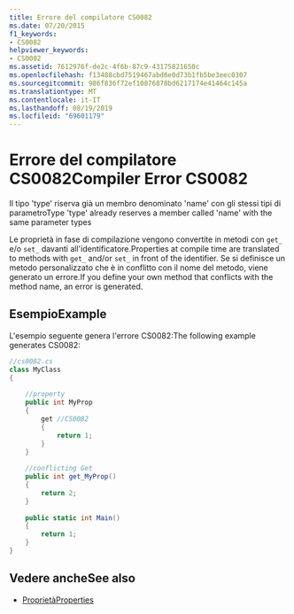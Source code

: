 ```yaml
---
title: Errore del compilatore CS0082
ms.date: 07/20/2015
f1_keywords:
- CS0082
helpviewer_keywords:
- CS0082
ms.assetid: 7612976f-de2c-4f6b-87c9-43175821650c
ms.openlocfilehash: f13488cbd7519467abd6e0d73b1fb5be3eec0307
ms.sourcegitcommit: 986f836f72ef10876878bd6217174e41464c145a
ms.translationtype: MT
ms.contentlocale: it-IT
ms.lasthandoff: 08/19/2019
ms.locfileid: "69601179"
---
```

# <a name="compiler-error-cs0082"></a><span data-ttu-id="d5b5d-102">Errore del compilatore CS0082</span><span class="sxs-lookup"><span data-stu-id="d5b5d-102">Compiler Error CS0082</span></span>
<span data-ttu-id="d5b5d-103">Il tipo 'type' riserva già un membro denominato 'name' con gli stessi tipi di parametro</span><span class="sxs-lookup"><span data-stu-id="d5b5d-103">Type 'type' already reserves a member called 'name' with the same parameter types</span></span>  
  
 <span data-ttu-id="d5b5d-104">Le proprietà in fase di compilazione vengono convertite in metodi con `get_` e/o `set_` davanti all'identificatore.</span><span class="sxs-lookup"><span data-stu-id="d5b5d-104">Properties at compile time are translated to methods with `get_` and/or `set_` in front of the identifier.</span></span> <span data-ttu-id="d5b5d-105">Se si definisce un metodo personalizzato che è in conflitto con il nome del metodo, viene generato un errore.</span><span class="sxs-lookup"><span data-stu-id="d5b5d-105">If you define your own method that conflicts with the method name, an error is generated.</span></span>  
  
## <a name="example"></a><span data-ttu-id="d5b5d-106">Esempio</span><span class="sxs-lookup"><span data-stu-id="d5b5d-106">Example</span></span>  
 <span data-ttu-id="d5b5d-107">L'esempio seguente genera l'errore CS0082:</span><span class="sxs-lookup"><span data-stu-id="d5b5d-107">The following example generates CS0082:</span></span>  
  
```csharp  
//cs0082.cs  
class MyClass  
{  
  
    //property  
    public int MyProp  
    {  
        get //CS0082  
        {  
            return 1;  
        }  
    }  
  
    //conflicting Get  
    public int get_MyProp()  
    {  
        return 2;  
    }  
  
    public static int Main()  
    {  
        return 1;  
    }  
}  
```  
  
## <a name="see-also"></a><span data-ttu-id="d5b5d-108">Vedere anche</span><span class="sxs-lookup"><span data-stu-id="d5b5d-108">See also</span></span>

- [<span data-ttu-id="d5b5d-109">Proprietà</span><span class="sxs-lookup"><span data-stu-id="d5b5d-109">Properties</span></span>](../programming-guide/classes-and-structs/properties.md)
